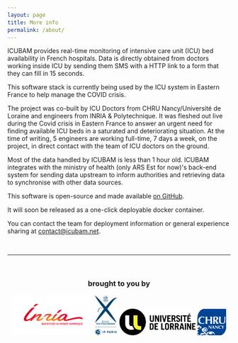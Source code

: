 ```yaml
---
layout: page
title: More info
permalink: /about/
---
```


ICUBAM provides real-time monitoring of intensive care unit (ICU) bed
availability in French hospitals. Data is directly obtained from doctors
working inside ICU by sending them SMS with a HTTP link to a form that they can
fill in 15 seconds.

This software stack is currently being used by the ICU system in Eastern France
to help manage the COVID crisis.

The project was co-built by ICU Doctors from CHRU Nancy/Université de Loraine
and engineers from INRIA & Polytechnique. It was fleshed out live during the
Covid crisis in Eastern France to answer an urgent need for finding available
ICU beds in a saturated and deteriorating situation. At the time of writing, 5
engineers are working full-time, 7 days a week, on the project, in direct
contact with the team of ICU doctors on the ground.

Most of the data handled by ICUBAM is less than 1 hour old. ICUBAM integrates
with the ministry of health (only ARS Est for now)'s back-end system for
sending data upstream to inform authorities and retrieving data to synchronise
with other data sources.

This software is open-source and made available
[on GitHub](https://github.com/icubam/icubam).

It will soon be released as a one-click deployable docker container.

You can contact the team for deployment information or general experience
sharing at contact@icubam.net.

<br>
<hr>
<br>
<div style="text-align: center;">
  <h3>brought to you by</h3>
  <img src="/assets/images/inria-small.png" height="90px" />

  <img src="/assets/images/x-small.png" height="90px" />

  <img src="/assets/images/udl-small.png" height="60px" />

  <img src="/assets/images/chru_nancy-small.png" height="60px" />
</div>
